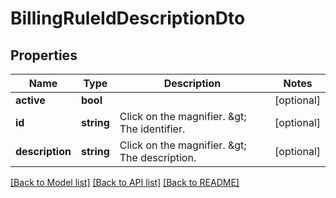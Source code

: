 # BillingRuleIdDescriptionDto

## Properties
Name | Type | Description | Notes
------------ | ------------- | ------------- | -------------
**active** | **bool** |  | [optional] 
**id** | **string** | Click on the magnifier. &amp;gt; The identifier. | [optional] 
**description** | **string** | Click on the magnifier. &amp;gt; The description. | [optional] 

[[Back to Model list]](../README.md#documentation-for-models) [[Back to API list]](../README.md#documentation-for-api-endpoints) [[Back to README]](../README.md)


